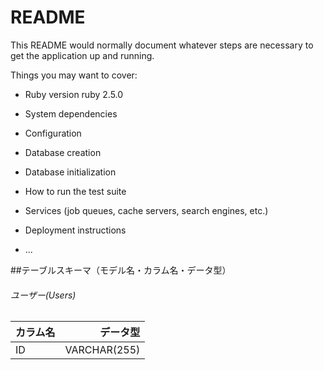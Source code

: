 # README

This README would normally document whatever steps are necessary to get the
application up and running.

Things you may want to cover:

* Ruby version
ruby 2.5.0

* System dependencies

* Configuration

* Database creation

* Database initialization

* How to run the test suite

* Services (job queues, cache servers, search engines, etc.)

* Deployment instructions

* ...


##テーブルスキーマ（モデル名・カラム名・データ型）

###### ユーザー(Users)
| カラム名 | データ型 |
|:-----------|------------:|
| ID       | VARCHAR(255)       |

